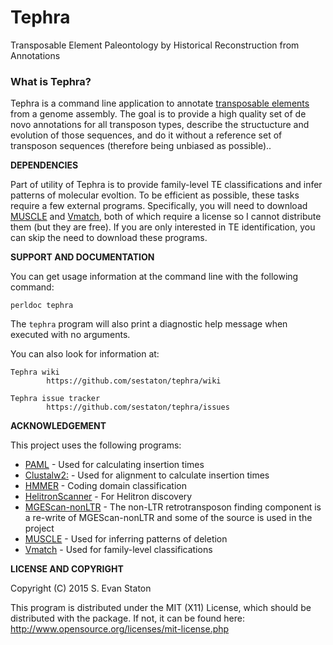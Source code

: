# Tephra
Transposable Element Paleontology by Historical Reconstruction from Annotations

### What is Tephra?

Tephra is a command line application to annotate [transposable elements](http://en.wikipedia.org/wiki/Transposable_element) from a genome assembly. The goal is to provide a high quality set of de novo annotations for all transposon types, describe the structucture and evolution of those sequences, and do it without a reference set of transposon sequences (therefore being unbiased as possible)..

**DEPENDENCIES**

Part of utility of Tephra is to provide family-level TE classifications and infer patterns of molecular evoltion. To be efficient as possible, these tasks require a few external programs. Specifically, you will need to download [MUSCLE](http://http://drive5.com/muscle/) and [Vmatch](http://vmatch.de), both of which require a license so I cannot distribute them (but they are free). If you are only interested in TE identification, you can skip the need to download these programs.

**SUPPORT AND DOCUMENTATION**

You can get usage information at the command line with the following command:

    perldoc tephra

The `tephra` program will also print a diagnostic help message when executed with no arguments.

You can also look for information at:

    Tephra wiki
            https://github.com/sestaton/tephra/wiki

    Tephra issue tracker
            https://github.com/sestaton/tephra/issues


**ACKNOWLEDGEMENT**

This project uses the following programs:

* [PAML](http://abacus.gene.ucl.ac.uk/software/paml.html) - Used for calculating insertion times
* [Clustalw2:](http://www.clustal.org/clustal2) - Used for alignment to calculate insertion times
* [HMMER](http://hmmer.org/) - Coding domain classification
* [HelitronScanner](http://sourceforge.net/projects/helitronscanner/) - For Helitron discovery
* [MGEScan-nonLTR](http://darwin.informatics.indiana.edu/cgi-bin/evolution/nonltr/nonltr.pl) - The non-LTR retrotransposon finding component is a re-write of MGEScan-nonLTR and some of the source is used in the project
* [MUSCLE](http://http://drive5.com/muscle/) - Used for inferring patterns of deletion
* [Vmatch](http://vmatch.de) - Used for family-level classifications

**LICENSE AND COPYRIGHT**

Copyright (C) 2015 S. Evan Staton

This program is distributed under the MIT (X11) License, which should be distributed with the package.
If not, it can be found here: http://www.opensource.org/licenses/mit-license.php


